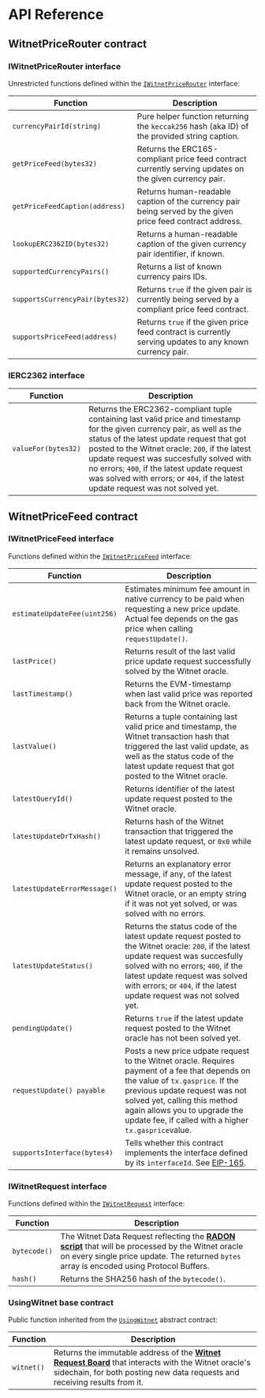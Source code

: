 # API Reference

## WitnetPriceRouter contract

### IWitnetPriceRouter interface

Unrestricted functions defined within the [`IWitnetPriceRouter`](https://github.com/witnet/witnet-solidity-bridge/blob/master/contracts/interfaces/IWitnetPriceRouter.sol) interface:

| **Function**                    | **Description**                                                                                            |
| ------------------------------- | ---------------------------------------------------------------------------------------------------------- |
| `currencyPairId(string)`        | Pure helper function returning the `keccak256` hash (aka ID) of the provided string caption.               |
| `getPriceFeed(bytes32)`         | Returns the ERC165-compliant price feed contract currently serving updates on the given currency pair.     |
| `getPriceFeedCaption(address)`  | Returns human-readable caption of the currency pair being served by the given price feed contract address. |
| `lookupERC2362ID(bytes32)`      | Returns a human-readable caption of the given currency pair identifier, if known.                          |
| `supportedCurrencyPairs()`      | Returns a list of known currency pairs IDs.                                                                |
| `supportsCurrencyPair(bytes32)` | Returns `true` if the given pair is currently being served by a compliant price feed contract.             |
| `supportsPriceFeed(address)`    | Returns `true` if the given price feed contract is currently serving updates to any known currency pair.   |

### IERC2362 interface

| **Function**        | **Description**                                                                                                                                                                                                                                                                                                                                                                                       |
| ------------------- | ----------------------------------------------------------------------------------------------------------------------------------------------------------------------------------------------------------------------------------------------------------------------------------------------------------------------------------------------------------------------------------------------------- |
| `valueFor(bytes32)` | Returns the ERC2362-compliant tuple containing last valid price and timestamp for the given currency pair, as well as the status of the latest update request that got posted to the Witnet oracle: `200`, if the latest update request was succesfully solved with no errors; `400`, if the latest update request was solved with errors; or `404`, if the latest update request was not solved yet. |

## WitnetPriceFeed contract

### IWitnetPriceFeed interface

Functions defined within the [`IWitnetPriceFeed`](https://github.com/witnet/witnet-solidity-bridge/blob/master/contracts/interfaces/IWitnetPriceFeed.sol) interface:

| **Function**                 | **Description**                                                                                                                                                                                                                                                                             |
| ---------------------------- | ------------------------------------------------------------------------------------------------------------------------------------------------------------------------------------------------------------------------------------------------------------------------------------------- |
| `estimateUpdateFee(uint256)` | Estimates minimum fee amount in native currency to be paid when requesting a new price update. Actual fee depends on the gas price when calling `requestUpdate()`.                                                                                                                          |
| `lastPrice()`                | Returns result of the last valid price update request successfully solved by the Witnet oracle.                                                                                                                                                                                             |
| `lastTimestamp()`            | Returns the EVM-timestamp when last valid price was reported back from the Witnet oracle.                                                                                                                                                                                                   |
| `lastValue()`                | Returns a tuple containing last valid price and timestamp, the Witnet transaction hash that triggered the last valid update, as well as the status code of the latest update request that got posted to the Witnet oracle.                                                                  |
| `latestQueryId()`            | Returns identifier of the latest update request posted to the Witnet oracle.                                                                                                                                                                                                                |
| `latestUpdateDrTxHash()`     | Returns hash of the Witnet transaction that triggered the latest update request, or `0x0` while it remains unsolved.                                                                                                                                                                        |
| `latestUpdateErrorMessage()` | Returns an explanatory error message, if any, of the latest update request posted to the Witnet oracle, or an empty string if it was not yet solved, or was solved with no errors.                                                                                                          |
| `latestUpdateStatus()`       | Returns the status code of the latest update request posted to the Witnet oracle: `200`, if the latest update request was succesfully solved with no errors; `400`, if the latest update request was solved with errors; or `404`, if the latest update request was not solved yet.         |
| `pendingUpdate()`            | Returns `true` if the latest update request posted to the Witnet oracle has not been solved yet.                                                                                                                                                                                            |
| `requestUpdate() payable`    | Posts a new price udpate request to the Witnet oracle. Requires payment of a fee that depends on the value of `tx.gasprice`. If the previous update request was not solved yet, calling this method again allows you to upgrade the update fee, if called with a higher `tx.gasprice`value. |
| `supportsInterface(bytes4)`  | Tells whether this contract implements the interface defined by its `interfaceId`. See [EIP-165](https://eips.ethereum.org/EIPS/eip-165#how-interfaces-are-identified).                                                                                                                     |

### IWitnetRequest interface

Functions defined within the [`IWitnetRequest`](https://github.com/witnet/witnet-solidity-bridge/blob/master/contracts/interfaces/IWitnetRequest.sol) interface:

| **Function** | **Description**                                                                                                                                                                                                     |
| ------------ | ------------------------------------------------------------------------------------------------------------------------------------------------------------------------------------------------------------------- |
| `bytecode()` | The Witnet Data Request reflecting the [**RADON script**](broken-reference) that will be processed by the Witnet oracle on every single price update. The returned `bytes` array is encoded using Protocol Buffers. |
| `hash()`     | Returns the SHA256 hash of the `bytecode()`.                                                                                                                                                                        |

### UsingWitnet base contract

Public function inherited from the [`UsingWitnet`](https://github.com/witnet/witnet-solidity-bridge/blob/master/contracts/UsingWitnet.sol) abstract contract:

| **Function** | **Description**                                                                                                                                                                                                                    |
| ------------ | ---------------------------------------------------------------------------------------------------------------------------------------------------------------------------------------------------------------------------------- |
| `witnet()`   | Returns the immutable address of the [**Witnet Request Board**](../witnet-web-oracle/witnet-request-board.md) that interacts with the Witnet oracle's sidechain, for both posting new data requests and receiving results from it. |
